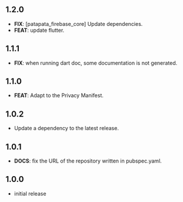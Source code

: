 ## 1.2.0

 - **FIX**: [patapata_firebase_core] Update dependencies.
 - **FEAT**: update flutter.

## 1.1.1

 - **FIX**: when running dart doc, some documentation is not generated.

## 1.1.0

 - **FEAT**: Adapt to the Privacy Manifest.

## 1.0.2

 - Update a dependency to the latest release.

## 1.0.1

 - **DOCS**: fix the URL of the repository written in pubspec.yaml.

## 1.0.0

- initial release